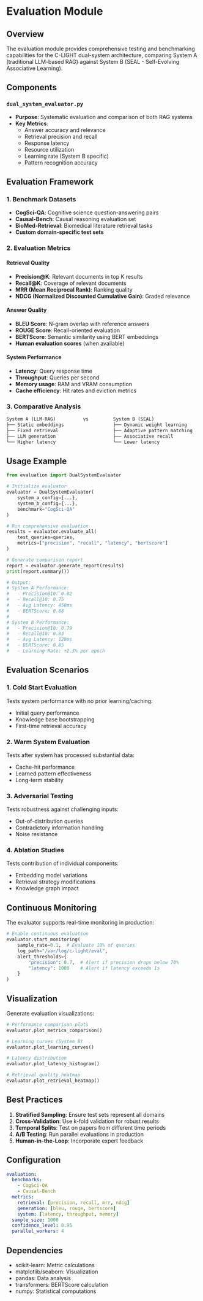 # Evaluation Module

## Overview
The evaluation module provides comprehensive testing and benchmarking capabilities for the C-LIGHT dual-system architecture, comparing System A (traditional LLM-based RAG) against System B (SEAL - Self-Evolving Associative Learning).

## Components

### `dual_system_evaluator.py`
- **Purpose**: Systematic evaluation and comparison of both RAG systems
- **Key Metrics**:
  - Answer accuracy and relevance
  - Retrieval precision and recall
  - Response latency
  - Resource utilization
  - Learning rate (System B specific)
  - Pattern recognition accuracy

## Evaluation Framework

### 1. Benchmark Datasets
- **CogSci-QA**: Cognitive science question-answering pairs
- **Causal-Bench**: Causal reasoning evaluation set
- **BioMed-Retrieval**: Biomedical literature retrieval tasks
- **Custom domain-specific test sets**

### 2. Evaluation Metrics

#### Retrieval Quality
- **Precision@K**: Relevant documents in top K results
- **Recall@K**: Coverage of relevant documents
- **MRR (Mean Reciprocal Rank)**: Ranking quality
- **NDCG (Normalized Discounted Cumulative Gain)**: Graded relevance

#### Answer Quality
- **BLEU Score**: N-gram overlap with reference answers
- **ROUGE Score**: Recall-oriented evaluation
- **BERTScore**: Semantic similarity using BERT embeddings
- **Human evaluation scores** (when available)

#### System Performance
- **Latency**: Query response time
- **Throughput**: Queries per second
- **Memory usage**: RAM and VRAM consumption
- **Cache efficiency**: Hit rates and eviction metrics

### 3. Comparative Analysis

```python
System A (LLM-RAG)          vs         System B (SEAL)
├── Static embeddings                  ├── Dynamic weight learning
├── Fixed retrieval                    ├── Adaptive pattern matching
├── LLM generation                     ├── Associative recall
└── Higher latency                     └── Lower latency
```

## Usage Example

```python
from evaluation import DualSystemEvaluator

# Initialize evaluator
evaluator = DualSystemEvaluator(
    system_a_config={...},
    system_b_config={...},
    benchmark="CogSci-QA"
)

# Run comprehensive evaluation
results = evaluator.evaluate_all(
    test_queries=queries,
    metrics=["precision", "recall", "latency", "bertscore"]
)

# Generate comparison report
report = evaluator.generate_report(results)
print(report.summary())

# Output:
# System A Performance:
#   - Precision@10: 0.82
#   - Recall@10: 0.75
#   - Avg Latency: 450ms
#   - BERTScore: 0.88
#
# System B Performance:
#   - Precision@10: 0.79
#   - Recall@10: 0.83
#   - Avg Latency: 120ms
#   - BERTScore: 0.85
#   - Learning Rate: +2.3% per epoch
```

## Evaluation Scenarios

### 1. Cold Start Evaluation
Tests system performance with no prior learning/caching:
- Initial query performance
- Knowledge base bootstrapping
- First-time retrieval accuracy

### 2. Warm System Evaluation
Tests after system has processed substantial data:
- Cache-hit performance
- Learned pattern effectiveness
- Long-term stability

### 3. Adversarial Testing
Tests robustness against challenging inputs:
- Out-of-distribution queries
- Contradictory information handling
- Noise resistance

### 4. Ablation Studies
Tests contribution of individual components:
- Embedding model variations
- Retrieval strategy modifications
- Knowledge graph impact

## Continuous Monitoring

The evaluator supports real-time monitoring in production:

```python
# Enable continuous evaluation
evaluator.start_monitoring(
    sample_rate=0.1,  # Evaluate 10% of queries
    log_path="/var/log/c-light/eval",
    alert_thresholds={
        "precision": 0.7,  # Alert if precision drops below 70%
        "latency": 1000    # Alert if latency exceeds 1s
    }
)
```

## Visualization

Generate evaluation visualizations:

```python
# Performance comparison plots
evaluator.plot_metrics_comparison()

# Learning curves (System B)
evaluator.plot_learning_curves()

# Latency distribution
evaluator.plot_latency_histogram()

# Retrieval quality heatmap
evaluator.plot_retrieval_heatmap()
```

## Best Practices

1. **Stratified Sampling**: Ensure test sets represent all domains
2. **Cross-Validation**: Use k-fold validation for robust results
3. **Temporal Splits**: Test on papers from different time periods
4. **A/B Testing**: Run parallel evaluations in production
5. **Human-in-the-Loop**: Incorporate expert feedback

## Configuration

```yaml
evaluation:
  benchmarks:
    - CogSci-QA
    - Causal-Bench
  metrics:
    retrieval: [precision, recall, mrr, ndcg]
    generation: [bleu, rouge, bertscore]
    system: [latency, throughput, memory]
  sample_size: 1000
  confidence_level: 0.95
  parallel_workers: 4
```

## Dependencies
- scikit-learn: Metric calculations
- matplotlib/seaborn: Visualization
- pandas: Data analysis
- transformers: BERTScore calculation
- numpy: Statistical computations
